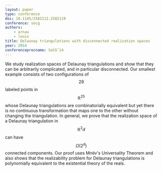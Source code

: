 ```yaml
---
layout: paper
type: conference
doi: 10.1145/2582112.2582119
conference: socg
authors:
    - arnau
    - louis
title: Delaunay triangulations with disconnected realization spaces
year: 2014
conferenceprocname: SoCG’14
---
```


We study realization spaces of Delaunay triangulations and show that they can be
arbitrarily complicated, and in particular disconnected. Our smallest example consists of
two configurations of $$29$$ labeled points in $$\mathbb{R}^25$$ whose Delaunay
triangulations are combinatorially equivalent but yet there is no continuous
transformation that maps one to the other without changing the triangulation. In general,
we prove that the realization space of a Delaunay triangulation in $$\mathbb{R}^2d$$ can
have $$\Omega(2^d)$$ connected components. Our proof uses Mnëv's Universality Theorem and
also shows that the realizability problem for Delaunay triangulations is polynomially
equivalent to the existential theory of the reals.
